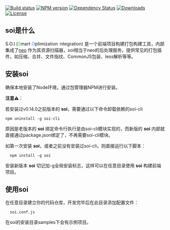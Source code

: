 [![Build status][travis-image]][travis-url]
[![NPM version][npm-image]][npm-url]
[![Dependency Status][david-image]][david-url]
[![Downloads][downloads-image]][downloads-url]
[![License][license-image]][license-url]

<style></style>

## soi是什么
S.O.I (<em style="color:rgb(0,249,89)">S</em>mart <em style="color:rgb(72,128,255)">O</em>ptimization 
<em style="color:rgb(255,141,123)">I</em>ntegration) 是一个前端项目构建打包构建工具，内部集成了[neo](https://github.com/AceMood/neo) 作为其资源扫描器，soi相当于neo的后处理服务，提供常见的打包插件，如压缩、合并、文件指纹、CommonJS包装、less解析等等。

## 安装soi
确保本地安装了Node环境，通过包管理器NPM进行安装。

**注意⚠**：

若安装过v0.14.0之前版本的 **soi**，需要通过以下命令卸载依赖的soi-cli

```
npm uninstall -g soi-cli
```
原因是老版本的 **soi** 绑定命令行执行是由soi-cli模块实现的，而新版的 **soi** 内部就直接通过package.json绑定了，不再需要soi-cli模块。

如第一次安装 **soi**，或者之前没有安装过soi-cli，则直接运行以下脚本：

```
  npm install -g soi
```

安装新版本 **soi** 切记加-g全局安装标志，这样可以在任意目录使用 **soi** 构建前端项目。

## 使用soi
在任意目录建立你的代码仓库，开发完毕后在此目录添加配置文件：
```
  soi.conf.js
```
在soi的安装目录samples下会有示例项目。


[travis-image]: https://img.shields.io/travis/Saber-Team/soi.svg?style=flat-square
[travis-url]: https://travis-ci.org/Saber-Team/soi
[npm-image]: https://img.shields.io/npm/v/soi.svg?style=flat-square
[npm-url]: https://npmjs.org/package/soi
[node-image]: https://img.shields.io/node/v/soi.svg?style=flat-square
[node-url]: https://npmjs.org/package/soi
[david-image]: http://img.shields.io/david/Saber-Team/soi.svg?style=flat-square
[david-url]: https://david-dm.org/Saber-Team/soi
[coveralls-image]: https://img.shields.io/coveralls/Saber-Team/soi.svg?style=flat-square
[coveralls-url]: https://coveralls.io/r/Saber-Team/soi?branch=master
[downloads-image]: http://img.shields.io/npm/dm/soi.svg?style=flat-square
[downloads-url]: https://npmjs.org/package/soi
[license-image]: http://img.shields.io/npm/l/soi.svg?style=flat-square
[license-url]: LICENSE.md